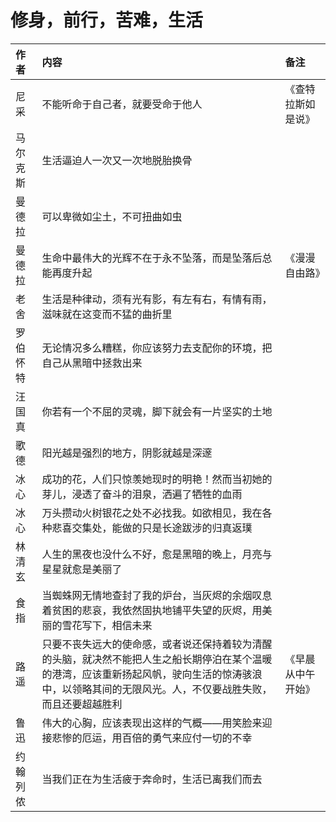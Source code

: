 # 修身，前行，苦难，生活

| 作者 | 内容 | 备注 |
| :--- | :--- | :--- |
| 尼采 | 不能听命于自己者，就要受命于他人 | 《查特拉斯如是说》 |
| 马尔克斯 | 生活逼迫人一次又一次地脱胎换骨 |  |
| 曼德拉 | 可以卑微如尘土，不可扭曲如虫 |  |
| 曼德拉 | 生命中最伟大的光辉不在于永不坠落，而是坠落后总能再度升起 | 《漫漫自由路》 |
| 老舍 | 生活是种律动，须有光有影，有左有右，有情有雨，滋味就在这变而不猛的曲折里 |  |
| 罗伯怀特 | 无论情况多么糟糕，你应该努力去支配你的环境，把自己从黑暗中拯救出来 |  |
| 汪国真 | 你若有一个不屈的灵魂，脚下就会有一片坚实的土地 |  |
| 歌德 | 阳光越是强烈的地方，阴影就越是深邃 |  |
| 冰心 | 成功的花，人们只惊羡她现时的明艳！然而当初她的芽儿，浸透了奋斗的泪泉，洒遍了牺牲的血雨 |  |
| 冰心 | 万头攒动火树银花之处不必找我。如欲相见，我在各种悲喜交集处，能做的只是长途跋涉的归真返璞 |  |
| 林清玄 | 人生的黑夜也没什么不好，愈是黑暗的晚上，月亮与星星就愈是美丽了 |  |
| 食指 | 当蜘蛛网无情地查封了我的炉台，当灰烬的余烟叹息着贫困的悲哀，我依然固执地铺平失望的灰烬，用美丽的雪花写下，相信未来 |  |
| 路遥 | 只要不丧失远大的使命感，或者说还保持着较为清醒的头脑，就决然不能把人生之船长期停泊在某个温暖的港湾，应该重新扬起风帆，驶向生活的惊涛骇浪中，以领略其间的无限风光。人，不仅要战胜失败，而且还要超越胜利 | 《早晨从中午开始》 |
| 鲁迅 | 伟大的心胸，应该表现出这样的气概——用笑脸来迎接悲惨的厄运，用百倍的勇气来应付一切的不幸 |  |
| 约翰列侬 | 当我们正在为生活疲于奔命时，生活已离我们而去 |  |




